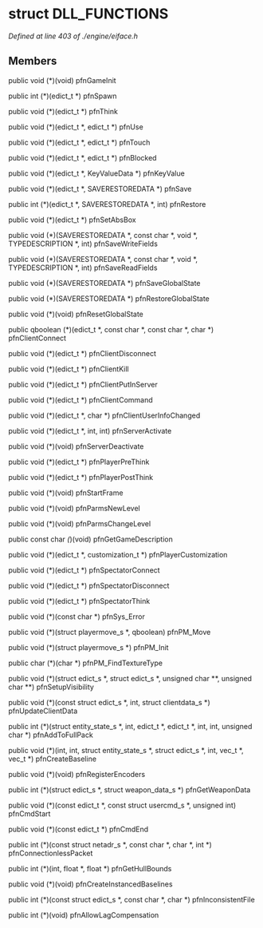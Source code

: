 # struct DLL_FUNCTIONS

*Defined at line 403 of ./engine/eiface.h*

## Members

public void (*)(void) pfnGameInit

public int (*)(edict_t *) pfnSpawn

public void (*)(edict_t *) pfnThink

public void (*)(edict_t *, edict_t *) pfnUse

public void (*)(edict_t *, edict_t *) pfnTouch

public void (*)(edict_t *, edict_t *) pfnBlocked

public void (*)(edict_t *, KeyValueData *) pfnKeyValue

public void (*)(edict_t *, SAVERESTOREDATA *) pfnSave

public int (*)(edict_t *, SAVERESTOREDATA *, int) pfnRestore

public void (*)(edict_t *) pfnSetAbsBox

public void (*)(SAVERESTOREDATA *, const char *, void *, TYPEDESCRIPTION *, int) pfnSaveWriteFields

public void (*)(SAVERESTOREDATA *, const char *, void *, TYPEDESCRIPTION *, int) pfnSaveReadFields

public void (*)(SAVERESTOREDATA *) pfnSaveGlobalState

public void (*)(SAVERESTOREDATA *) pfnRestoreGlobalState

public void (*)(void) pfnResetGlobalState

public qboolean (*)(edict_t *, const char *, const char *, char *) pfnClientConnect

public void (*)(edict_t *) pfnClientDisconnect

public void (*)(edict_t *) pfnClientKill

public void (*)(edict_t *) pfnClientPutInServer

public void (*)(edict_t *) pfnClientCommand

public void (*)(edict_t *, char *) pfnClientUserInfoChanged

public void (*)(edict_t *, int, int) pfnServerActivate

public void (*)(void) pfnServerDeactivate

public void (*)(edict_t *) pfnPlayerPreThink

public void (*)(edict_t *) pfnPlayerPostThink

public void (*)(void) pfnStartFrame

public void (*)(void) pfnParmsNewLevel

public void (*)(void) pfnParmsChangeLevel

public const char *(*)(void) pfnGetGameDescription

public void (*)(edict_t *, customization_t *) pfnPlayerCustomization

public void (*)(edict_t *) pfnSpectatorConnect

public void (*)(edict_t *) pfnSpectatorDisconnect

public void (*)(edict_t *) pfnSpectatorThink

public void (*)(const char *) pfnSys_Error

public void (*)(struct playermove_s *, qboolean) pfnPM_Move

public void (*)(struct playermove_s *) pfnPM_Init

public char (*)(char *) pfnPM_FindTextureType

public void (*)(struct edict_s *, struct edict_s *, unsigned char **, unsigned char **) pfnSetupVisibility

public void (*)(const struct edict_s *, int, struct clientdata_s *) pfnUpdateClientData

public int (*)(struct entity_state_s *, int, edict_t *, edict_t *, int, int, unsigned char *) pfnAddToFullPack

public void (*)(int, int, struct entity_state_s *, struct edict_s *, int, vec_t *, vec_t *) pfnCreateBaseline

public void (*)(void) pfnRegisterEncoders

public int (*)(struct edict_s *, struct weapon_data_s *) pfnGetWeaponData

public void (*)(const edict_t *, const struct usercmd_s *, unsigned int) pfnCmdStart

public void (*)(const edict_t *) pfnCmdEnd

public int (*)(const struct netadr_s *, const char *, char *, int *) pfnConnectionlessPacket

public int (*)(int, float *, float *) pfnGetHullBounds

public void (*)(void) pfnCreateInstancedBaselines

public int (*)(const struct edict_s *, const char *, char *) pfnInconsistentFile

public int (*)(void) pfnAllowLagCompensation



